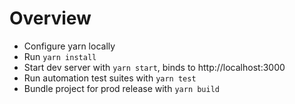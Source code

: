 # Overview

- Configure yarn locally
- Run `yarn install`
- Start dev server with `yarn start`, binds to http://localhost:3000
- Run automation test suites with `yarn test`
- Bundle project for prod release with `yarn build`
